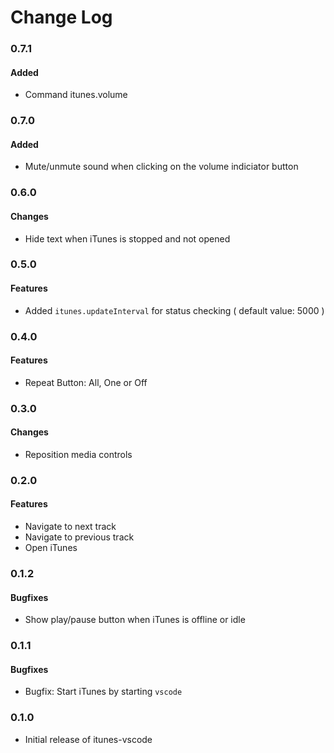 # Change Log

### 0.7.1
#### Added
* Command itunes.volume

### 0.7.0
#### Added
* Mute/unmute sound when clicking on the volume indiciator button

### 0.6.0
#### Changes
* Hide text when iTunes is stopped and not opened

### 0.5.0
#### Features
* Added `itunes.updateInterval` for status checking ( default value: 5000 )

### 0.4.0

#### Features

* Repeat Button: All, One or Off

### 0.3.0

#### Changes
* Reposition media controls

### 0.2.0

#### Features
* Navigate to next track
* Navigate to previous track
* Open iTunes

### 0.1.2

#### Bugfixes
* Show play/pause button when iTunes is offline or idle

### 0.1.1

#### Bugfixes
* Bugfix: Start iTunes by starting `vscode`

### 0.1.0

* Initial release of itunes-vscode